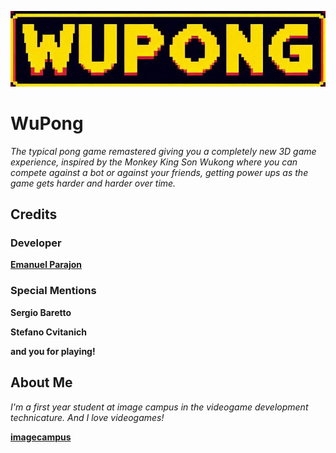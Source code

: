 
![Image](title.png)


# WuPong

*The typical pong game remastered giving you a completely new 3D game experience, inspired by the Monkey King Son Wukong where you can compete against a bot or against your friends, getting power ups as the game gets harder and harder over time.*

## Credits
### Developer
[__Emanuel Parajon__](https://www.linkedin.com/in/claudio-emanuel-guzmeroli-parajon-719696240/)

### Special Mentions
__Sergio Baretto__

__Stefano Cvitanich__

__and you for playing!__

## About Me
*I'm a first year student at image campus in the videogame development technicature. And I love videogames!*

[__imagecampus__](https://www.imagecampus.edu.ar/)
